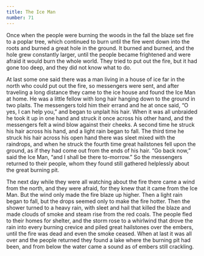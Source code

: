 ```yaml
---
title: The Ice Man
number: 71
---
```

Once when the people were burning the woods in the fall the blaze set fire to a poplar tree, which continued to burn until the fire went down into the roots and burned a great hole in the ground. It burned and burned, and the hole grew constantly larger, until the people became frightened and were afraid it would burn the whole world. They tried to put out the fire, but it had gone too deep, and they did not know what to do.

At last some one said there was a man living in a house of ice far in the north who could put out the fire, so messengers were sent, and after traveling a long distance they came to the ice house and found the Ice Man at home. He was a little fellow with long hair hanging down to the ground in two plaits. The messengers told him their errand and he at once said, “O yes, I can help you,” and began to unplait his hair. When it was all unbraided he took it up in one hand and struck it once across his other hand, and the messengers felt a wind blow against their cheeks. A second time he struck his hair across his hand, and a light rain began to fall. The third time he struck his hair across his open hand there was sleet mixed with the raindrops, and when he struck the fourth time great hailstones fell upon the ground, as if they had come out from the ends of his hair. “Go back now,” said the Ice Man, “and I shall be there to-morrow.” So the messengers returned to their people, whom they found still gathered helplessly about the great burning pit.

The next day while they were all watching about the fire there came a wind from the north, and they were afraid, for they knew that it came from the Ice Man. But the wind only made the fire blaze up higher. Then a light rain began to fall, but the drops seemed only to make the fire hotter. Then the shower turned to a heavy rain, with sleet and hail that killed the blaze and made clouds of smoke and steam rise from the red coals. The people fled to their homes for shelter, and the storm rose to a whirlwind that drove the rain into every burning crevice and piled great hailstones over the embers, until the fire was dead and even the smoke ceased. When at last it was all over and the people returned they found a lake where the burning pit had been, and from below the water came a sound as of embers still crackling.

